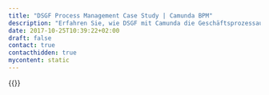 ```yaml
---
title: "DSGF Process Management Case Study | Camunda BPM"
description: "Erfahren Sie, wie DSGF mit Camunda die Geschäftsprozessautomatisierung organisiert und die Effizienz im Unternehmen gesteigert hat. Camunda ist der Marktführer für Workflow-Automatisierung basierend auf Java und BPMN 2.0."
date: 2017-10-25T10:39:22+02:00
draft: false
contact: true
contacthidden: true
mycontent: static
---
```

{{<case-study-single
company="DSGF"
companydescription="Als Full-Service-Dienstleister für Back-Office-Prozesse bietet die DSGF maßgeschneiderte Produkte, stellt hochqualifizierte Mitarbeiter und ist führend in der Prozessgestaltung. Der verlässliche Partner der Sparkassen begleitet intelligentes Outsourcing in den Bereichen Marktfolge Aktiv, Marktfolge Passiv, Digitalisierung, €-Zahlungsverkehr, Auslandsgeschäft, Personaldienstleistung sowie sonstige Dienstleistungen bis hin zur Vollauslagerung über das Modell DSGF.regio. Mit 13 Standorten in ganz Deutschland und über 1.800 Mitarbeitern ist die DSGF bundesweit tätig und gleichzeitig regional für jeden Mandanten vor Ort anwesend. Nahezu 400 Institute vertrauen deutschlandweit auf die Leistungen der DSGF."
customerquote=""
teaser=""
usecase=""
videolink=""
logo="//images.ctfassets.net/vpidbgnakfvf/dQlFXYMB976Z4l5NkRRfT/ac174e189e9899b47327b4f5ea619c95/logo_dsgf.svg"
pdf=""
thumbnail="">}}